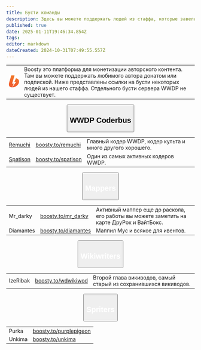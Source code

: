 ```yaml
---
title: Бусти команды
description: Здесь вы можете поддержать людей из стаффа, которые завели свой бусти.
published: true
date: 2025-01-11T19:46:34.854Z
tags: 
editor: markdown
dateCreated: 2024-10-31T07:49:55.557Z
---
```


<center>
<table class="desc">
  <tr>
		<td><img src="/boosty.png" width="128"></td>
    <td>Boosty это платформа для монетизации авторского контента. Там вы можете поддержать любимого автора донатом или подпиской. Ниже представлены ссылки на бусти некоторых людей из нашего стаффа. Отдельного бусти сервера WWDP не существует.</td>
	</tr>
</table>

<button type="button" class="collapsible">
  <h2>WWDP Coderbus</h2>
</button>
<div class="content">
  <table class="cockers">
    <tr>
      <td><a href="https://github.com/Remuchi">Remuchi</a></td>
      <td><a href="https://boosty.to/remuchi">boosty.to/remuchi</a></td>
      <td>Главный кодер WWDP, кодер культа и много другого хорошего.</td>
    </tr>
    <tr>
      <td><a href="https://github.com/Spatison">Spatison</a></td>
      <td><a href="https://boosty.to/spatison">boosty.to/spatison</a></td>
      <td>Один из самых активных кодеров WWDP.</td>
    </tr>
  </table>
</div>

<button type="button" class="collapsible">
  <h2 style="color: white;">Mappers</h2>
</button>
<div class="content">
  <table class="mappers">
    <tr>
      <td>Mr_darky</td>
      <td><a href="https://boosty.to/mr_darky">boosty.to/mr_darky</a></td>
      <td>Активный маппер еще до раскола, его работы вы можете заметить на карте ДруРок и ВайтБокс.</td>
    </tr>
    <tr>
      <td>Diamantes</td>
      <td><a href="https://boosty.to/diamantes_00">boosty.to/diamantes</a></td>
      <td>Маппил Мус и всякое для ивентов.</td>
    </tr>
  </table>
</div>

<button type="button" class="collapsible">
  <h2 style="color: white;">Wikiwriters</h2>
</button>
<div class="content">
  <table class="wiki">
    <tr>
      <td>IzeRibak</td>
      <td><a href="https://boosty.to/wdwikiwod">boosty.to/wdwikiwod</a></td>
      <td>Второй глава викиводов, самый старый из сохранившихся викиводов.</td>
    </tr>
  </table>
</div>

<button type="button" class="collapsible">
  <h2 style="color: white;">Spriters</h2>
</button>
<div class="content">
  <table class="spriters">
    <tr>
      <td>Purka</td>
      <td><a href="https://boosty.to/purplepigeon">boosty.to/purplepigeon</a></td>
    </tr>
    <tr>
      <td>Unkima</td>
      <td><a href="https://boosty.to/unkima">boosty.to/unkima</a></td>
    </tr>
  </table>
</div>